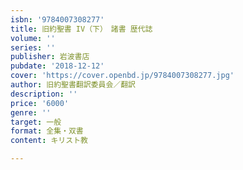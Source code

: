 ```yaml
---
isbn: '9784007308277'
title: 旧約聖書 IV（下）　諸書 歴代誌
volume: ''
series: ''
publisher: 岩波書店
pubdate: '2018-12-12'
cover: 'https://cover.openbd.jp/9784007308277.jpg'
author: 旧約聖書翻訳委員会／翻訳
description: ''
price: '6000'
genre: ''
target: 一般
format: 全集・双書
content: キリスト教

---
```

